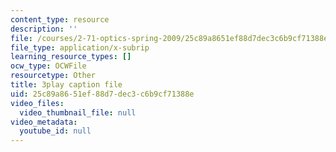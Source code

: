 ```yaml
---
content_type: resource
description: ''
file: /courses/2-71-optics-spring-2009/25c89a8651ef88d7dec3c6b9cf71388e_gAL5fCEBfac.srt
file_type: application/x-subrip
learning_resource_types: []
ocw_type: OCWFile
resourcetype: Other
title: 3play caption file
uid: 25c89a86-51ef-88d7-dec3-c6b9cf71388e
video_files:
  video_thumbnail_file: null
video_metadata:
  youtube_id: null
---
```

